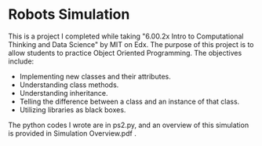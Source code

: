 # Robots Simulation

This is a project I completed while taking "6.00.2x Intro to Computational Thinking and Data Science" by MIT on Edx. The purpose of this project is to allow students to practice Object Oriented Programming. The objectives include: 

- Implementing new classes and their attributes.
- Understanding class methods.
- Understanding inheritance.
- Telling the difference between a class and an instance of that class.
- Utilizing libraries as black boxes.

The python codes I wrote are in ps2.py, and an overview of this simulation is provided in Simulation Overview.pdf .